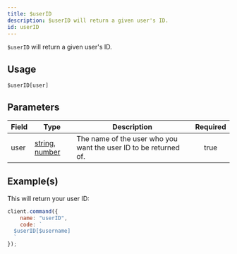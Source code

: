 ```yaml
---
title: $userID
description: $userID will return a given user's ID.
id: userID
---
```


`$userID` will return a given user's ID.

## Usage

```aoi
$userID[user]
```

## Parameters

| Field | Type                                                                                                                                                                                                 | Description                                                      | Required |
| ----- | ---------------------------------------------------------------------------------------------------------------------------------------------------------------------------------------------------- | ---------------------------------------------------------------- | :------: |
| user  | [string](https://developer.mozilla.org/en-US/docs/Web/JavaScript/Reference/Global_Objects/String), [number](https://developer.mozilla.org/en-US/docs/Web/JavaScript/Reference/Global_Objects/Number) | The name of the user who you want the user ID to be returned of. |   true   |

## Example(s)

This will return your user ID:

```javascript
client.command({
    name: "userID",
    code: `
  $userID[$username]
  `
});
```
